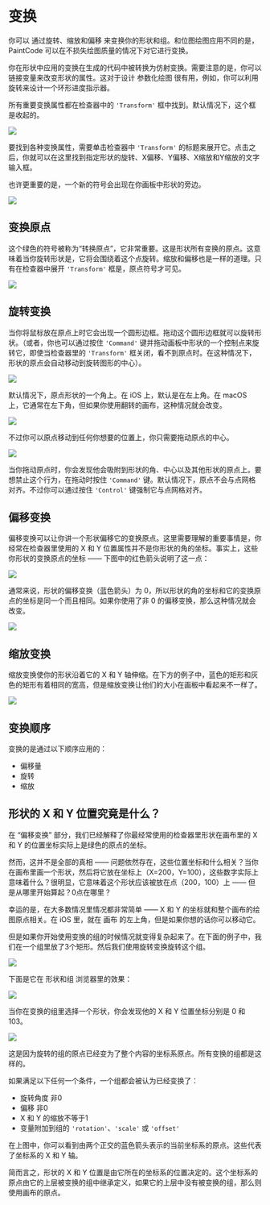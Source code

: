 # 变换

你可以 通过旋转、缩放和偏移 来变换你的形状和组。和位图绘图应用不同的是，PaintCode 可以在不损失绘图质量的情况下对它进行变换。

你在形状中应用的变换在生成的代码中被转换为仿射变换。需要注意的是，你可以链接变量来改变形状的属性。这对于设计 参数化绘图 很有用，例如，你可以利用旋转来设计一个环形进度指示器。

所有重要变换属性都在检查器中的 `'Transform'` 框中找到。默认情况下，这个框是收起的。

![](images/transforms_closed.png)

要找到各种变换属性，需要单击检查器中 `'Transform'` 的标题来展开它。点击之后，你就可以在这里找到指定形状的旋转、X偏移、Y偏移、X缩放和Y缩放的文字输入框。

也许更重要的是，一个新的符号会出现在你画板中形状的旁边。

![](images/transforms_open.png)

## 变换原点

这个绿色的符号被称为“转换原点”，它非常重要。这是形状所有变换的原点。这意味着当你旋转形状是，它将会围绕着这个点旋转。缩放和偏移也是一样的道理。只有在检查器中展开 `'Transform'` 框是，原点符号才可见。

![](images/origin.png)

## 旋转变换

当你将鼠标放在原点上时它会出现一个圆形边框。拖动这个圆形边框就可以旋转形状。（或者，你也可以通过按住 `'Command'` 键并拖动画板中形状的一个控制点来旋转它，即使当检查器里的 `'Transform'` 框关闭，看不到原点时。在这种情况下，形状的原点会自动移动到旋转图形的中心）。

![](images/hovered_origin.png)

默认情况下，原点形状的一个角上。在 iOS 上，默认是在左上角。在 macOS 上，它通常在左下角，但如果你使用翻转的画布，这种情况就会改变。

![](images/transforms_rotated_rect.png)

不过你可以原点移动到任何你想要的位置上，你只需要拖动原点的中心。

![](images/transforms_moved_origin.png)

当你拖动原点时，你会发现他会吸附到形状的角、中心以及其他形状的原点上。要想禁止这个行为，在拖动时按住 `'Command'` 键。默认情况下，原点不会与点网格对齐。不过你可以通过按住 `'Control'` 键强制它与点网格对齐。

## 偏移变换

偏移变换可以让你讲一个形状偏移它的变换原点。这里需要理解的重要事情是，你经常在检查器里使用的 X 和 Y 位置属性并不是你形状的角的坐标。事实上，这些你形状的变换原点的坐标 —— 下图中的红色箭头说明了这一点：

![](images/transforms_offset.png)


通常来说，形状的偏移变换（蓝色箭头）为 0，所以形状的角的坐标和它的变换原点的坐标是同一个而且相同。如果你使用了非 0 的偏移变换，那么这种情况就会改变。

![](images/transforms_offset_inspector.png)

## 缩放变换

缩放变换使你的形状沿着它的 X 和 Y 轴伸缩。在下方的例子中，蓝色的矩形和灰色的矩形有着相同的宽高，但是缩放变换让他们的大小在画板中看起来不一样了。

![](images/transforms_scale.png)

## 变换顺序

变换的是通过以下顺序应用的：

- 偏移量
- 旋转
- 缩放

## 形状的 X 和 Y 位置究竟是什么？

在 “偏移变换” 部分，我们已经解释了你最经常使用的检查器里形状在画布里的 X 和 Y 的位置坐标实际上是绿色的原点的坐标。

然而，这并不是全部的真相 —— 问题依然存在，这些位置坐标和什么相关？当你在画布里画一个形状，然后将它放在坐标上（X=200，Y=100），这些数字实际上意味着什么？很明显，它意味着这个形状应该被放在点（200，100）上 —— 但是从哪里开始算起？0点在哪里？

幸运的是，在大多数情况里情况都非常简单 —— X 和 Y 的坐标就和整个画布的绘图原点相关。在 iOS 里，就在 画布 的左上角，但是如果你想的话你可以移动它。

但是如果你开始使用变换的组的时候情况就变得复杂起来了。在下面的例子中，我们在一个组里放了3个矩形。然后我们使用旋转变换旋转这个组。

![](images/group_transform0.png)

下面是它在 形状和组 浏览器里的效果：

![](images/group_transform1.png)

当你在变换的组里选择一个形状，你会发现他的 X 和 Y 位置坐标分别是 0 和 103。

![](images/group_transform2.png)

这是因为旋转的组的原点已经变为了整个内容的坐标系原点。所有变换的组都是这样的。

如果满足以下任何一个条件，一个组都会被认为已经变换了：

- 旋转角度 非0
- 偏移 非0
- X 和 Y 的缩放不等于1
- 变量附加到组的 `'rotation'`、`'scale'` 或 `'offset'`

在上图中，你可以看到由两个正交的蓝色箭头表示的当前坐标系的原点。这些代表了坐标系的 X 和 Y 轴。

简而言之，形状的 X 和 Y 位置是由它所在的坐标系的位置决定的。这个坐标系的原点由它的上层被变换的组中继承定义，如果它的上层中没有被变换的组，那么则使用画布的原点。
